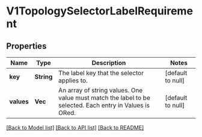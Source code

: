 # V1TopologySelectorLabelRequirement

## Properties
Name | Type | Description | Notes
------------ | ------------- | ------------- | -------------
**key** | **String** | The label key that the selector applies to. | [default to null]
**values** | **Vec<String>** | An array of string values. One value must match the label to be selected. Each entry in Values is ORed. | [default to null]

[[Back to Model list]](../README.md#documentation-for-models) [[Back to API list]](../README.md#documentation-for-api-endpoints) [[Back to README]](../README.md)



